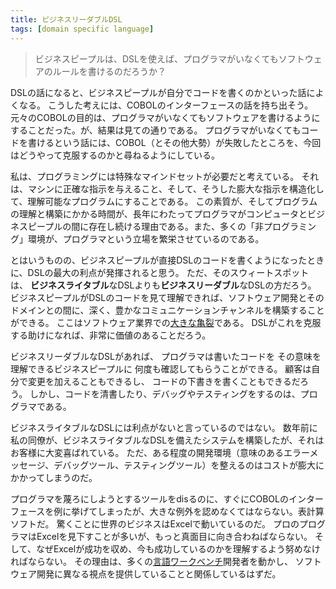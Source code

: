 ```yaml
---
title: ビジネスリーダブルDSL
tags: [domain specific language]
---
```


> ビジネスピープルは、DSLを使えば、プログラマがいなくてもソフトウェアのルールを書けるのだろうか？


DSLの話になると、ビジネスピープルが自分でコードを書くのかといった話によくなる。
こうした考えには、COBOLのインターフェースの話を持ち出そう。
元々のCOBOLの目的は、プログラマがいなくてもソフトウェアを書けるようにすることだった。が、結果は見ての通りである。
プログラマがいなくてもコードを書けるという話には、COBOL（とその他大勢）が失敗したところを、今回はどうやって克服するのかと尋ねるようにしている。









私は、プログラミングには特殊なマインドセットが必要だと考えている。
それは、マシンに正確な指示を与えること、そして、そうした膨大な指示を構造化して、理解可能なプログラムにすることである。
この素質が、そしてプログラムの理解と構築にかかる時間が、長年にわたってプログラマがコンピュータとビジネスピープルの間に存在し続ける理由である。また、多くの「非プログラミング」環境が、プログラマという立場を繁栄させているのである。











とはいうものの、ビジネスピープルが直接DSLのコードを書くようになったときに、DSLの最大の利点が発揮されると思う。
ただ、そのスウィートスポットは、
**ビジネスライタブル**なDSLよりも**ビジネスリーダブル**なDSLの方だろう。
ビジネスピープルがDSLのコードを見て理解できれば、ソフトウェア開発とそのドメインとの間に、深く、豊かなコミュニケーションチャンネルを構築することができる。
ここはソフトウェア業界での[大きな亀裂](http://www.infoq.com/news/2008/08/Fowler-North-Crevasse-of-Doom)である。
DSLがこれを克服する助けになれば、非常に価値のあることだろう。




ビジネスリーダブルなDSLがあれば、
プログラマは書いたコードを
その意味を理解できるビジネスピープルに
何度も確認してもらうことができる。
顧客は自分で変更を加えることもできるし、
コードの下書きを書くこともできるだろう。
しかし、コードを清書したり、デバッグやテスティングをするのは、プログラマである。












ビジネスライタブルなDSLには利点がないと言っているのではない。
数年前に私の同僚が、ビジネスライタブルなDSLを備えたシステムを構築したが、それはお客様に大変喜ばれている。
ただ、ある程度の開発環境（意味のあるエラーメッセージ、デバッグツール、テスティングツール）を整えるのはコストが膨大にかかってしまうのだ。
















プログラマを蔑ろにしようとするツールをdisるのに、すぐにCOBOLのインターフェースを例に挙げてしまったが、大きな例外を認めなくてはならない。表計算ソフトだ。
驚くことに世界のビジネスはExcelで動いているのだ。
プロのプログラマはExcelを見下すことが多いが、もっと真面目に向き合わねばならない。
そして、なぜExcelが成功を収め、今も成功しているのかを理解するよう努めなければならない。
その理由は、多くの[言語ワークベンチ](/LanguageWorkbench)開発者を動かし、
ソフトウェア開発に異なる視点を提供していることと関係しているはずだ。
